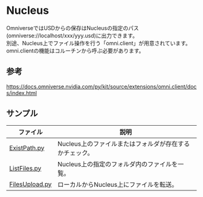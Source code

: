 # Nucleus

OmniverseではUSDからの保存はNucleusの指定のパス(omniverse://localhost/xxx/yyy.usd)に出力できます。    
別途、Nucleus上でファイル操作を行う「omni.client」が用意されています。     
omni.clientの機能はコルーチンから呼ぶ必要があります。     

## 参考

https://docs.omniverse.nvidia.com/py/kit/source/extensions/omni.client/docs/index.html

## サンプル

|ファイル|説明|     
|---|---|     
|[ExistPath.py](./ExistPath.py)|Nucleus上のファイルまたはフォルダが存在するかチェック。|     
|[ListFiles.py](./ListFiles.py)|Nucleus上の指定のフォルダ内のファイルを一覧。|     
|[FilesUpload.py](./FilesUpload.py)|ローカルからNucleus上にファイルを転送。|     

